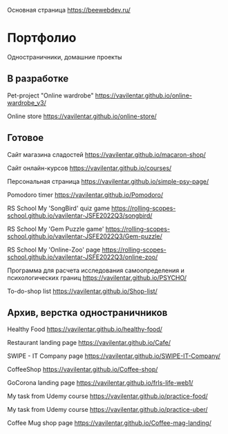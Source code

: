 Основная страница https://beewebdev.ru/

# Портфолио 

Одностраничники, домашние проекты



В разработке
---

Pet-project "Online wardrobe"
https://vavilentar.github.io/online-wardrobe_v3/

Online store
https://vavilentar.github.io/online-store/

Готовое
---

Сайт магазина сладостей
https://vavilentar.github.io/macaron-shop/

Сайт онлайн-курсов
https://vavilentar.github.io/courses/

Персональная страница 
https://vavilentar.github.io/simple-psy-page/

Pomodoro timer
https://vavilentar.github.io/Pomodoro/

RS School My 'SongBird' quiz game
https://rolling-scopes-school.github.io/vavilentar-JSFE2022Q3/songbird/

RS School My 'Gem Puzzle game'
https://rolling-scopes-school.github.io/vavilentar-JSFE2022Q3/Gem-puzzle/

RS School My 'Online-Zoo' page
https://rolling-scopes-school.github.io/vavilentar-JSFE2022Q3/online-zoo/

Программа для расчета исследования самоопределения и психологических границ
https://vavilentar.github.io/PSYCHO/

To-do-shop list
https://vavilentar.github.io/Shop-list/

Архив, верстка одностраничников
---

Healthy Food
https://vavilentar.github.io/healthy-food/

Restaurant landing page
https://vavilentar.github.io/Cafe/

SWIPE - IT Company page
https://vavilentar.github.io/SWIPE-IT-Company/

CoffeeShop
https://vavilentar.github.io/Coffee-shop/

GoCorona landing page
https://vavilentar.github.io/frls-life-web1/

My task from Udemy course
https://vavilentar.github.io/practice-food/

My task from Udemy course
https://vavilentar.github.io/practice-uber/

Coffee Mug shop page
https://vavilentar.github.io/Coffee-mag-landing/
